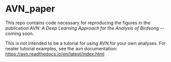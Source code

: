 # AVN_paper

This repo contains code necessary for reproducing the figures in the publication *AVN: A Deep Learning Approach for the Analysis of Birdsong* -- coming soon. 

This is not intended to be a tutorial for using AVN for your own analyses. For neater tutorial examples, see the avn documentation: https://avn.readthedocs.io/en/latest/index.html 
